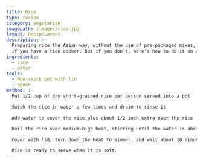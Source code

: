 ```yaml
---
title: Rice
type: recipe
category: vegetarian
imagepath: /images/rice.jpg
layout: RecipeLayout
description: >-
  Preparing rice the Asian way, without the use of pre-packaged mixes, is easy
  if you have a rice cooker. But if you don’t, here’s how to do it on a stove.
ingredients:
  - rice
  - water
tools:
  - Non-stick pot with lid
  - Spoon
method: |-
  Put 1/2 cup of dry short-grained rice per person served into a pot

  Swish the rice in water a few times and drain to rinse it

  Add water to cover the rice plus about 1/2 inch extra over the rice

  Boil the rice over medium-high heat, stirring until the water is absorbed

  Cover with lid, turn down the heat to simmer, and wait about 10 minutes

  Rice is ready to serve when it is soft.
---
```


